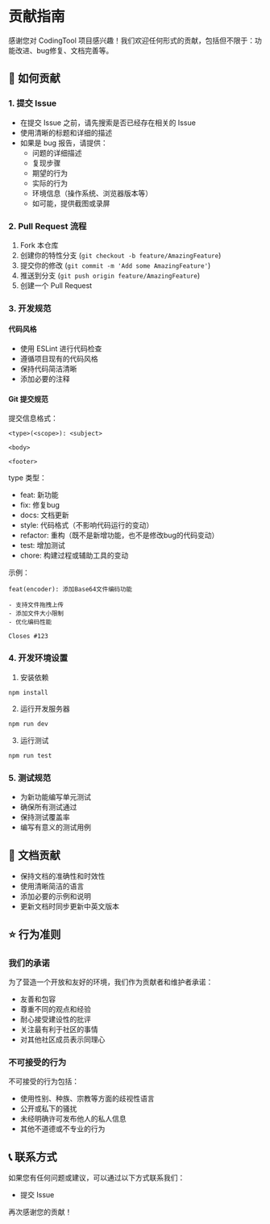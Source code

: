 # 贡献指南

感谢您对 CodingTool 项目感兴趣！我们欢迎任何形式的贡献，包括但不限于：功能改进、bug修复、文档完善等。

## 🌟 如何贡献

### 1. 提交 Issue

- 在提交 Issue 之前，请先搜索是否已经存在相关的 Issue
- 使用清晰的标题和详细的描述
- 如果是 bug 报告，请提供：
  - 问题的详细描述
  - 复现步骤
  - 期望的行为
  - 实际的行为
  - 环境信息（操作系统、浏览器版本等）
  - 如可能，提供截图或录屏

### 2. Pull Request 流程

1. Fork 本仓库
2. 创建你的特性分支 (`git checkout -b feature/AmazingFeature`)
3. 提交你的修改 (`git commit -m 'Add some AmazingFeature'`)
4. 推送到分支 (`git push origin feature/AmazingFeature`)
5. 创建一个 Pull Request

### 3. 开发规范

#### 代码风格

- 使用 ESLint 进行代码检查
- 遵循项目现有的代码风格
- 保持代码简洁清晰
- 添加必要的注释

#### Git 提交规范

提交信息格式：
```
<type>(<scope>): <subject>

<body>

<footer>
```

type 类型：
- feat: 新功能
- fix: 修复bug
- docs: 文档更新
- style: 代码格式（不影响代码运行的变动）
- refactor: 重构（既不是新增功能，也不是修改bug的代码变动）
- test: 增加测试
- chore: 构建过程或辅助工具的变动

示例：
```
feat(encoder): 添加Base64文件编码功能

- 支持文件拖拽上传
- 添加文件大小限制
- 优化编码性能

Closes #123
```

### 4. 开发环境设置

1. 安装依赖
```bash
npm install
```

2. 运行开发服务器
```bash
npm run dev
```

3. 运行测试
```bash
npm run test
```

### 5. 测试规范

- 为新功能编写单元测试
- 确保所有测试通过
- 保持测试覆盖率
- 编写有意义的测试用例

## 📝 文档贡献

- 保持文档的准确性和时效性
- 使用清晰简洁的语言
- 添加必要的示例和说明
- 更新文档时同步更新中英文版本

## ⭐ 行为准则

### 我们的承诺

为了营造一个开放和友好的环境，我们作为贡献者和维护者承诺：

- 友善和包容
- 尊重不同的观点和经验
- 耐心接受建设性的批评
- 关注最有利于社区的事情
- 对其他社区成员表示同理心

### 不可接受的行为

不可接受的行为包括：

- 使用性别、种族、宗教等方面的歧视性语言
- 公开或私下的骚扰
- 未经明确许可发布他人的私人信息
- 其他不道德或不专业的行为

## 📞 联系方式

如果您有任何问题或建议，可以通过以下方式联系我们：

- 提交 Issue

再次感谢您的贡献！ 